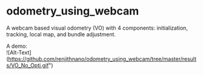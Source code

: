 # odometry_using_webcam



A webcam based  visual odometry (VO) with 4 components: initialization, tracking, local map, and bundle adjustment.

A demo:  
![Alt-Text] (https://github.com/renjithnano/odometry_using_webcam/tree/master/results/VO_No_Opti.gif")



